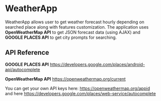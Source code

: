 # WeatherApp

WeatherApp allows user to get weather forecast hourly depending on searched place along with features customization. 
The application uses **OpenWeatherMap API** to get JSON forecast data (using AJAX) and **GOOGLE PLACES API** to get 
city prompts for searching.

## API Reference
**GOOGLE PLACES API**
https://developers.google.com/places/android-api/autocomplete

**OpenWeatherMap API**
https://openweathermap.org/current

You can get your own API keys here:
https://openweathermap.org/appid
and here
https://developers.google.com/places/web-service/autocomplete
